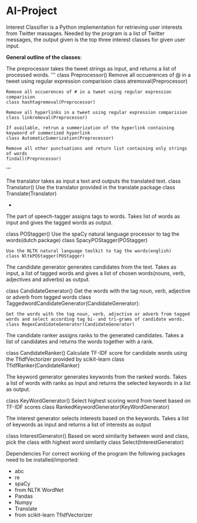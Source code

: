 
# AI-Project
Interest Classifier is a Python implementation for retrieving user interests from Twitter massages. 
Needed by the program is a list of Twitter messages, the output given is the top three interest classes for given user input.

__General outline of the classes__:

The preprocessor takes the tweet strings as input, and returns a list of processed words.
'''
class Preprocessor()
	Remove all occuerences of @ in a tweet using regular expression comparision
	class atremoval(Preprocessor)

	Remove all occuerences of # in a tweet using regular expression comparision
	class hashtagremoval(Preprocessor)

	Remove all hyperlinks in a tweet using regular expression comparision
	class linkremoval(Preprocessor)

	If available, retrun a summerization of the hyperlink containing keywoord of summerized hyperlink
	class AutomaticSumerization(Preprocessor)

	Remove all other punctuations and return list containing only strings of words
	findall(Preprocessor)
'''


The translator takes as input a text and outputs the translated text.
class Translator()
	Use the translator provided in the translate package
	class Translate(Translator)


-
The part of speech-tagger assigns tags to words.
Takes list of words as input and gives the tagged words as output.

class POStagger()
	Use the spaCy natural language processor to tag the words(dutch package)
	class SpacyPOStagger(POStagger)

	Use the NLTK natural language toolkit to tag the words(english)
	class NltkPOStagger(POStagger)



The candidate generator generates candidates from the text.
 Takes as input, a list of tagged words and gives a list of chosen words(nouns, verb, adjectives and adverbs) as output.

class CandidateGenerator()
	Get the words with the tag noun, verb, adjective or adverb from tagged words
	class TaggedwordCandidateGenerator(CandidateGenerator):

	Get the words with the tag noun, verb, adjective or adverb from tagged words and select according tag bi- and tri-grams of candidate words.
	class RegexCandidateGenerator(CandidateGenerator)




The candidate ranker assigns ranks to the generated candidates.
Takes a list of candidates and returns the words together with a rank.

class CandidateRanker()
	Calculate TF-IDF score for candidate words using the TfidfVectorizer provided by scikit-learn
	class TfidfRanker(CandidateRanker)



The keyword generator generates keywords from the ranked words.
Takes a list of words with ranks as input and returns the selected keywords in a list as output.

class KeyWordGenerator()
	Select highest scoring word from tweet based on TF-IDF scores
	class RankedKeywordGenerator(KeyWordGenerator)



The interest generator selects interests based on the keywords.
Takes a list of keywords as input and returns a list of interests as output

class InterestGenerator()
	Based on word similarity between word and class, pick the class with highest word similarity
	class Select(InterestGenerator)



Dependencies
For correct working of the program the following packages need to be installed/imported:

- abc
- re
- spaCy
- from NLTK WordNet
- Pandas
- Numpy
- Translate
- from scikit-learn TfidfVectorizer
